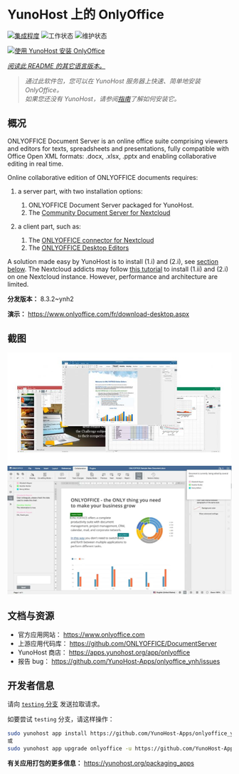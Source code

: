 <!--
注意：此 README 由 <https://github.com/YunoHost/apps/tree/master/tools/readme_generator> 自动生成
请勿手动编辑。
-->

# YunoHost 上的 OnlyOffice

[![集成程度](https://apps.yunohost.org/badge/integration/onlyoffice)](https://ci-apps.yunohost.org/ci/apps/onlyoffice/)
![工作状态](https://apps.yunohost.org/badge/state/onlyoffice)
![维护状态](https://apps.yunohost.org/badge/maintained/onlyoffice)

[![使用 YunoHost 安装 OnlyOffice](https://install-app.yunohost.org/install-with-yunohost.svg)](https://install-app.yunohost.org/?app=onlyoffice)

*[阅读此 README 的其它语言版本。](./ALL_README.md)*

> *通过此软件包，您可以在 YunoHost 服务器上快速、简单地安装 OnlyOffice。*  
> *如果您还没有 YunoHost，请参阅[指南](https://yunohost.org/install)了解如何安装它。*

## 概况

ONLYOFFICE Document Server is an online office suite comprising viewers and editors for texts, spreadsheets and presentations, fully compatible with Office Open XML formats: .docx, .xlsx, .pptx and enabling collaborative editing in real time.

Online collaborative edition of ONLYOFFICE documents requires: 
1. a server part, with two installation options:
   1. ONLYOFFICE Document Server packaged for YunoHost. 
   2. The [Community Document Server for Nextcloud](https://apps.nextcloud.com/apps/documentserver_community) 

2. a client part, such as: 
   1. The [ONLYOFFICE connector for Nextcloud](https://apps.nextcloud.com/apps/onlyoffice) 
   2. The [ONLYOFFICE Desktop Editors](https://www.onlyoffice.com/fr/download-desktop.aspx)

A solution made easy by YunoHost is to install (1.i) and (2.i), see [section below](https://github.com/YunoHost-Apps/onlyoffice_ynh/#configuration-of-onlyoffice-server). The Nextcloud addicts may follow [this tutorial](https://github.com/YunoHost-Apps/nextcloud_ynh#configure-onlyoffice-integration) to install (1.ii) and (2.i) on one Nextcloud instance. However, performance and architecture are limited.


**分发版本：** 8.3.2~ynh2

**演示：** <https://www.onlyoffice.com/fr/download-desktop.aspx>

## 截图

![OnlyOffice 的截图](./doc/screenshots/01-presentation.jpg)
![OnlyOffice 的截图](./doc/screenshots/02-document-short.png)

## 文档与资源

- 官方应用网站： <https://www.onlyoffice.com>
- 上游应用代码库： <https://github.com/ONLYOFFICE/DocumentServer>
- YunoHost 商店： <https://apps.yunohost.org/app/onlyoffice>
- 报告 bug： <https://github.com/YunoHost-Apps/onlyoffice_ynh/issues>

## 开发者信息

请向 [`testing` 分支](https://github.com/YunoHost-Apps/onlyoffice_ynh/tree/testing) 发送拉取请求。

如要尝试 `testing` 分支，请这样操作：

```bash
sudo yunohost app install https://github.com/YunoHost-Apps/onlyoffice_ynh/tree/testing --debug
或
sudo yunohost app upgrade onlyoffice -u https://github.com/YunoHost-Apps/onlyoffice_ynh/tree/testing --debug
```

**有关应用打包的更多信息：** <https://yunohost.org/packaging_apps>
